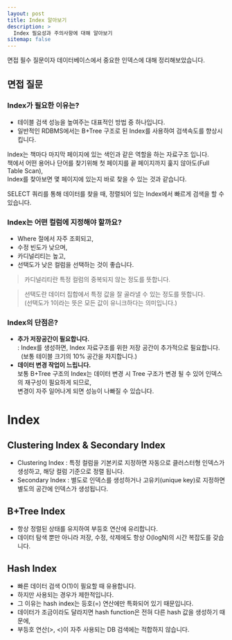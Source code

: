 ```yaml
---
layout: post
title: Index 알아보기
description: >
  Index 필요성과 주의사항에 대해 알아보기
sitemap: false
---
```


면접 필수 질문이자 데이터베이스에서 중요한 인덱스에 대해 정리해보았습니다.

## 면접 질문

### Index가 필요한 이유는?

- 테이블 검색 성능을 높여주는 대표적인 방법 중 하나입니다.
- 일반적인 RDBMS에서는 B+Tree 구조로 된 Index를 사용하여 검색속도를 향상시킵니다.

Index는 책마다 마지막 페이지에 있는 색인과 같은 역할을 하는 자료구조 입니다.
<br>책에서 어떤 용어나 단어를 찾기위해 첫 페이지를 끝 페이지까지 훑지 않아도(Full Table Scan),
<br>Index를 찾아보면 몇 페이지에 있는지 바로 찾을 수 있는 것과 같습니다.

SELECT 쿼리를 통해 데이터를 찾을 때, 정렬되어 있는 Index에서 빠르게 검색을 할 수 있습니다.

### Index는 어떤 컬럼에 지정해야 할까요?

- Where 절에서 자주 조회되고,
- 수정 빈도가 낮으며,
- 카디널리티는 높고,
- 선택도가 낮은 컬럼을 선택하는 것이 좋습니다.

> 카디널리티란 특정 컬럼의 중복되지 않는 정도를 뜻합니다.

> 선택도란 데이터 집합에서 특정 값을 잘 골라낼 수 있는 정도를 뜻합니다.
> <br>(선택도가 1이라는 뜻은 모든 값이 유니크하다는 의미입니다.)

### Index의 단점은?

- **추가 저장공간이 필요합니다.**
  <br>: Index를 생성하면, Index 자료구조를 위한 저장 공간이 추가적으로 필요합니다.
  <br>&nbsp;&nbsp;(보통 테이블 크기의 10% 공간을 차지합니다.)
- **데이터 변경 작업이 느립니다.**
  <br>보통 B+Tree 구조의 Index는 데이터 변경 시 Tree 구조가 변경 될 수 있어 인덱스의 재구성이 필요하게 되므로,
  <br>변경이 자주 일어나게 되면 성능이 나빠질 수 있습니다.

# Index

## Clustering Index & Secondary Index

- Clustering Index : 특정 컬럼을 기본키로 지정하면 자동으로 클러스터형 인덱스가 생성하고, 해당 컬럼 기준으로 정렬 됩니다.
- Secondary Index : 별도로 인덱스를 생성하거나 고유키(unique key)로 지정하면 별도의 공간에 인덱스가 생성됩니다.

## B+Tree Index

- 항상 정렬된 상태를 유지하여 부등호 연산에 유리합니다.
- 데이터 탐색 뿐만 아니라 저장, 수정, 삭제에도 항상 O(logN)의 시간 복잡도를 갖습니다.

## Hash Index

- 빠른 데이터 검색 O(1)이 필요할 때 유용합니다.
- 하지만 사용되는 경우가 제한적입니다.
- 그 이유는 hash index는 등호(=) 연산에만 특화되어 있기 때문입니다.
- 데이터가 조금이라도 달라지면 hash function은 전혀 다른 hash 값을 생성하기 때문에,
- 부등호 연산(>, <)이 자주 사용되는 DB 검색에는 적합하지 않습니다.